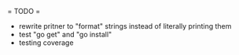 = TODO =
- rewrite pritner to "format" strings instead of literally printing them
- test "go get" and "go install"
- testing coverage
